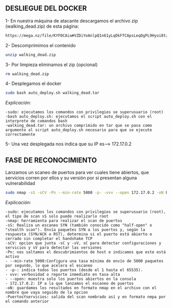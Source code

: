 ## DESLIEGUE DEL DOCKER
1- En nuestra máquina de atacante descargamos el archivo zip (walking_dead.zip) de esta página:
```bash
https://mega.nz/file/KYF0CAia#VZDiYoAnlpQ1n61yLqOkFfCApsLeqOgPL9Hyoi8tzgM
```

2- Descomprimimos el contenido
```bash
unzip walking_dead.zip
```
3- Por limpieza eliminamos el zip (opcional)
```bash
rm walking_dead.zip
```

4- Desplegamos el docker
```bash
sudo bash auto_deploy.sh walking_dead.tar
```
  *Explicación:*
    
    -sudo: ejecutamos los comandos con privilegios se superusuario (root)
    -bash auto_deploy.sh: ejecutamos el script auto_deploy.sh con el interprete de comandos bash
    -walking_dead.tar: un archivo comprimido en tar que se pasa como argumento al script auto_deploy.sh necesario para que se ejecute correctamente

5- Una vez desplegada nos indica que su IP es--> 172.17.0.2


## FASE DE RECONOCIMIENTO

Lanzamos un scaneo de puertos para ver cuales tiene abiertos, que servicios corren por ellos y su versión por si presentan alguna vulnerabilidad

```bash
sudo nmap -sS -sCV -Pn --min-rate 5000 -p- -vvv --open 172.17.0.2 -oN PuertosYservicios
```
  *Explicación:*
   
    -sudo: ejecutamos los comandos con privilegios se superusuario (root), el tipo de scan sS solo puede realizarlo root
    -nmap: herramienta para realizar el scan de puertos
    -sS: Realiza un escaneo SYN (también conocido como "half-open" o "stealth scan"). Envía paquetes SYN a los puertos y, según la respuesta (SYN/ACK o RST), determina si el puerto está abierto o cerrado sin completar el handshake TCP
    -sCV: opcion que junta -sC y -sV, sC para detectar configuraciones y servicios y sV para detectar las versiones
    -Pn: nos saltamos el descubrimientos de host e indicamos que este está activo
    - --min-rate 5000:Configura una tasa mínima de envío de 5000 paquetes por segundo, lo que acelera el escaneo
    - -p-: indica todos los puertos (desde el 1 hasta el 65535).
    - vvv: verbosidad o reporte inmediato en tasa alta
    - --open: muestra solo los puertos abiertos en la consola
    - 172.17.0.2: IP a la que lanzamos el escaneo de puertos
    -oN: guardamos los resultados en formato nmap en el archivo con el nombre que vaya seguido de la opcion
    -PuertosYservicios: salida del scan nombrado así y en formato nmpa por el comando anterior




